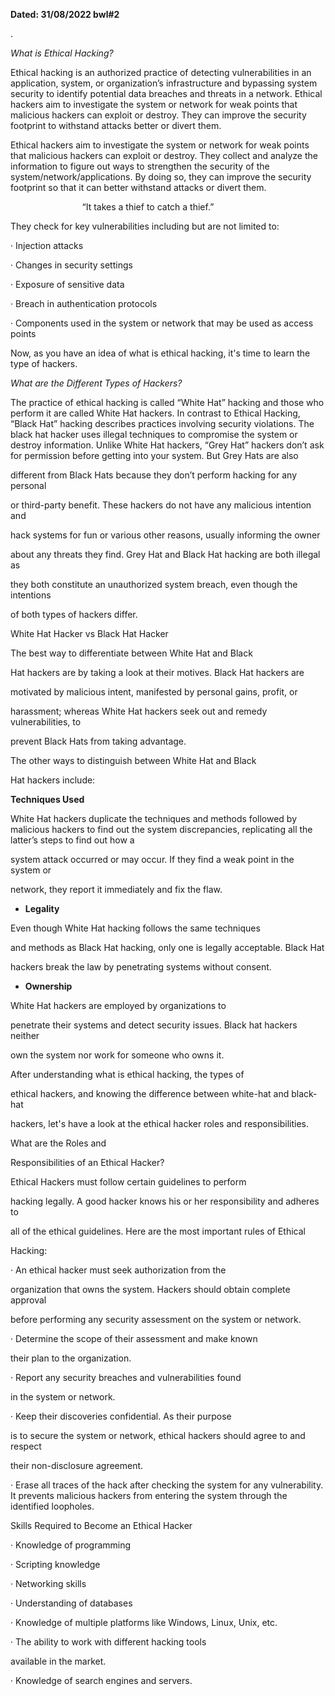 ﻿**Dated: 31/08/2022                            bwl#2**

.

*What is Ethical Hacking?*

Ethical hacking is an authorized practice of detecting vulnerabilities in an application, system, or organization’s infrastructure and bypassing system security to identify potential data breaches and threats in a network. Ethical hackers aim to investigate the system or network for weak points that malicious hackers can exploit or destroy. They can improve the security footprint to withstand attacks better or divert them.

Ethical hackers aim to investigate the system or network for weak points that malicious hackers can exploit or destroy. They collect and analyze the information to figure out ways to strengthen the security of the system/network/applications. By doing so, they can improve the security footprint so that it can better withstand attacks or divert them.

`                `“It takes a thief to catch a thief.”

They check for key vulnerabilities including but are not limited to:

· Injection attacks

· Changes in security settings

· Exposure of sensitive data

· Breach in authentication protocols

· Components used in the system or network that may be used as access points

Now, as you have an idea of what is ethical hacking, it's time to learn the type of hackers.

*What are the Different Types of Hackers?*

The practice of ethical hacking is called “White Hat” hacking and those who perform it are called White Hat hackers. In contrast to Ethical Hacking, “Black Hat” hacking describes practices involving security violations. The black hat hacker uses illegal techniques to compromise the system or destroy information. Unlike White Hat hackers, “Grey Hat” hackers don’t ask for permission before getting into your system. But Grey Hats are also

different from Black Hats because they don’t perform hacking for any personal

or third-party benefit. These hackers do not have any malicious intention and

hack systems for fun or various other reasons, usually informing the owner

about any threats they find. Grey Hat and Black Hat hacking are both illegal as

they both constitute an unauthorized system breach, even though the intentions

of both types of hackers differ.

White Hat Hacker vs Black Hat Hacker 

The best way to differentiate between White Hat and Black

Hat hackers are by taking a look at their motives. Black Hat hackers are

motivated by malicious intent, manifested by personal gains, profit, or

harassment; whereas White Hat hackers seek out and remedy vulnerabilities, to

prevent Black Hats from taking advantage.

The other ways to distinguish between White Hat and Black

Hat hackers include:

**Techniques Used**

White Hat hackers duplicate the techniques and methods followed by malicious hackers to find out the system discrepancies, replicating all the latter’s steps to find out how a

system attack occurred or may occur. If they find a weak point in the system or

network, they report it immediately and fix the flaw.

- **Legality**

Even though White Hat hacking follows the same techniques

and methods as Black Hat hacking, only one is legally acceptable. Black Hat

hackers break the law by penetrating systems without consent.

- **Ownership**

White Hat hackers are employed by organizations to

penetrate their systems and detect security issues. Black hat hackers neither

own the system nor work for someone who owns it.

After understanding what is ethical hacking, the types of

ethical hackers, and knowing the difference between white-hat and black-hat

hackers, let's have a look at the ethical hacker roles and responsibilities.

What are the Roles and

Responsibilities of an Ethical Hacker?

Ethical Hackers must follow certain guidelines to perform

hacking legally. A good hacker knows his or her responsibility and adheres to

all of the ethical guidelines. Here are the most important rules of Ethical

Hacking:

· An ethical hacker must seek authorization from the

organization that owns the system. Hackers should obtain complete approval

before performing any security assessment on the system or network.

· Determine the scope of their assessment and make known

their plan to the organization.

· Report any security breaches and vulnerabilities found

in the system or network.

· Keep their discoveries confidential. As their purpose

is to secure the system or network, ethical hackers should agree to and respect

their non-disclosure agreement.

· Erase all traces of the hack after checking the system for any vulnerability. It prevents malicious hackers from entering the system through the identified loopholes.

Skills Required to Become an Ethical Hacker

· Knowledge of programming 

· Scripting knowledge 

· Networking skills 

· Understanding of databases 

· Knowledge of multiple platforms like Windows, Linux, Unix, etc.

· The ability to work with different hacking tools

available in the market.

· Knowledge of search engines and servers.



